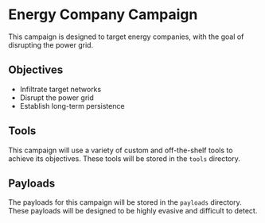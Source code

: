 # Energy Company Campaign

This campaign is designed to target energy companies, with the goal of disrupting the power grid.

## Objectives

- Infiltrate target networks
- Disrupt the power grid
- Establish long-term persistence

## Tools

This campaign will use a variety of custom and off-the-shelf tools to achieve its objectives. These tools will be stored in the `tools` directory.

## Payloads

The payloads for this campaign will be stored in the `payloads` directory. These payloads will be designed to be highly evasive and difficult to detect.
